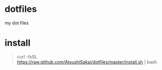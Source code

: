 # dotfiles
my dot files 

# install
> curl -fsSL https://raw.github.com/AtsushiSakai/dotfiles/master/install.sh | bash
